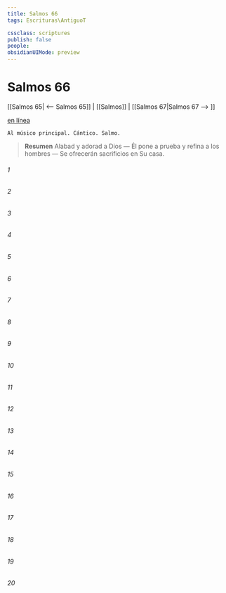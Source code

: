 ```yaml
---
title: Salmos 66
tags: Escrituras\AntiguoT

cssclass: scriptures
publish: false
people:
obsidianUIMode: preview
---
```


# Salmos 66
[[Salmos 65| <-- Salmos 65]] | [[Salmos]] | [[Salmos 67|Salmos 67 --> ]]

[en línea](https://churchofjesuschrist.org/study/scriptures/ot/ps/66?lang=spa)

```
Al músico principal. Cántico. Salmo.
```

> __Resumen__
Alabad y adorad a Dios — Él pone a prueba y refina a los hombres — Se ofrecerán sacrificios en Su casa.

###### 1 


###### 2 


###### 3 


###### 4 


###### 5 


###### 6 


###### 7 


###### 8 


###### 9 


###### 10 


###### 11 


###### 12 


###### 13 


###### 14 


###### 15 


###### 16 


###### 17 


###### 18 


###### 19 


###### 20 


